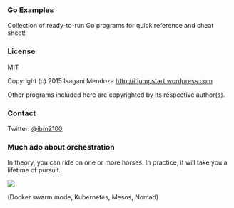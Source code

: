 ### Go Examples

Collection of ready-to-run Go programs for quick reference and cheat sheet!

### License

MIT

Copyright (c) 2015 Isagani Mendoza
http://itjumpstart.wordpress.com

Other programs included here are copyrighted by its respective author(s).

### Contact

Twitter: [@ibm2100](https://twitter.com/ibm2100)

### Much ado about orchestration

In theory, you can ride on one or more horses.
In practice, it will take you a lifetime of pursuit.

<img src="https://itjumpstart.files.wordpress.com/2016/08/68420so.jpg">

(Docker swarm mode, Kubernetes, Mesos, Nomad)
